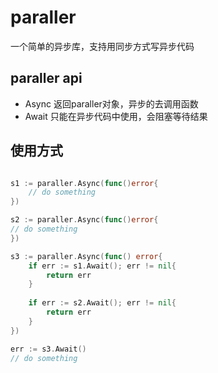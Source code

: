 # paraller
一个简单的异步库，支持用同步方式写异步代码

## paraller api

+ Async 返回paraller对象，异步的去调用函数
+ Await 只能在异步代码中使用，会阻塞等待结果

## 使用方式

```go

s1 := paraller.Async(func()error{
	// do something
})

s2 := paraller.Async(func()error{
// do something
})

s3 := paraller.Async(func() error{
	if err := s1.Await(); err != nil{
		return err
    }
    
    if err := s2.Await(); err != nil{
        return err
    }
})

err := s3.Await()
// do something
```